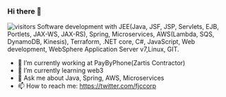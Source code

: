 ### Hi there 👋
![visitors](https://visitor-badge.laobi.icu/badge?page_id=jccorp.jccorp)
Software development with JEE(Java, JSF, JSP, Servlets, EJB, Portlets, JAX-WS,
JAX-RS), Spring, Microservices, AWS(Lambda, SQS, DynamoDB, Kinesis), Terraform, .NET core, C#, JavaScript, Web development, WebSphere Application Server v7,Linux, GIT.
<!--
**jccorp/jccorp** is a ✨ _special_ ✨ repository because its `README.md` (this file) appears on your GitHub profile.

Here are some ideas to get you started:
-->
- 🔭 I’m currently working at PayByPhone(Zartis Contractor)
- 🌱 I’m currently learning web3
- 💬 Ask me about Java, Spring, AWS, Microservices
- 📫 How to reach me: https://twitter.com/fjccorp


